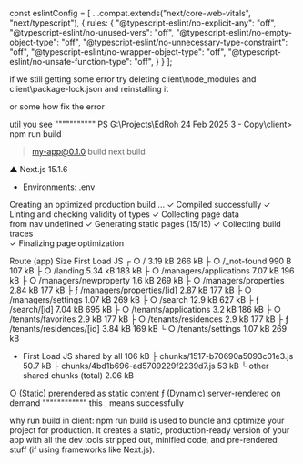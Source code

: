 const eslintConfig = [
  ...compat.extends("next/core-web-vitals", "next/typescript"),
  {
    rules: {
      "@typescript-eslint/no-explicit-any": "off",
      "@typescript-eslint/no-unused-vers": "off",
      "@typescript-eslint/no-empty-object-type": "off",
      "@typescript-eslint/no-unnecessary-type-constraint": "off",
      "@typescript-eslint/no-wrapper-object-type": "off",
      "@typescript-eslint/no-unsafe-function-type": "off",
    }
  }
];



if we still getting some error 
try
deleting 
client\node_modules 
and client\package-lock.json 
and reinstalling it

or some how fix the error 

util you see 
"""""""""""
PS G:\Projects\EdRoh 24 Feb 2025 3 - Copy\client> npm run build

> my-app@0.1.0 build
> next build

   ▲ Next.js 15.1.6
   - Environments: .env

   Creating an optimized production build ...
 ✓ Compiled successfully
 ✓ Linting and checking validity of types
 ✓ Collecting page data    
from nav undefined
 ✓ Generating static pages (15/15)
 ✓ Collecting build traces    
 ✓ Finalizing page optimization

Route (app)                              Size     First Load JS
┌ ○ /                                    3.19 kB         266 kB
├ ○ /_not-found                          990 B           107 kB
├ ○ /landing                             5.34 kB         183 kB
├ ○ /managers/applications               7.07 kB         196 kB
├ ○ /managers/newproperty                1.6 kB          269 kB
├ ○ /managers/properties                 2.84 kB         177 kB
├ ƒ /managers/properties/[id]            2.87 kB         177 kB
├ ○ /managers/settings                   1.07 kB         269 kB
├ ○ /search                              12.9 kB         627 kB
├ ƒ /search/[id]                         7.04 kB         695 kB
├ ○ /tenants/applications                3.2 kB          186 kB
├ ○ /tenants/favorites                   2.9 kB          177 kB
├ ○ /tenants/residences                  2.9 kB          177 kB
├ ƒ /tenants/residences/[id]             3.84 kB         169 kB
└ ○ /tenants/settings                    1.07 kB         269 kB
+ First Load JS shared by all            106 kB
  ├ chunks/1517-b70690a5093c01e3.js      50.7 kB
  ├ chunks/4bd1b696-ad5709229f2239d7.js  53 kB
  └ other shared chunks (total)          2.06 kB


○  (Static)   prerendered as static content
ƒ  (Dynamic)  server-rendered on demand
""""""""""""
this , means successfully

why run build in client:
npm run build is used to bundle and optimize your project for production. It creates a static, production-ready version of your app with all the dev tools stripped out, minified code, and pre-rendered stuff (if using frameworks like Next.js).